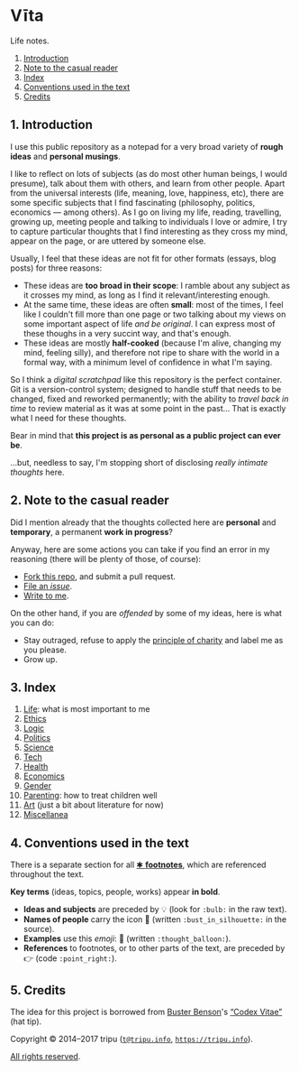 # V&#299;ta

Life notes.

1. [Introduction](#1-introduction)
1. [Note to the casual reader](#2-note-to-the-casual-reader)
1. [Index](#3-index)
1. [Conventions used in the text](#4-conventions-used-in-the-text)
1. [Credits](#5-credits)

## 1. Introduction

I use this public repository as a notepad for a very broad variety of **rough ideas** and **personal musings**.

I like to reflect on lots of subjects (as do most other human beings, I would presume), talk about them with others, and learn from other people.
Apart from the universal interests (life, meaning, love, happiness, etc), there are some specific subjects that I find fascinating (philosophy, politics,
economics&nbsp;&mdash;&nbsp;among others).
As I go on living my life, reading, travelling, growing up, meeting people and talking to individuals I love or admire, I try to capture particular thoughts
that I find interesting as they cross my mind, appear on the page, or are uttered by someone else.

Usually, I feel that these ideas are not fit for other formats (essays, blog posts) for three reasons:

* These ideas are **too broad in their scope**: I ramble about any subject as it crosses my mind, as long as I find it relevant/interesting enough.
* At the same time, these ideas are often **small**: most of the times, I feel like I couldn't fill more than one page or two talking about my views on some
  important aspect of life *and be original*.
  I can express most of these thoughs in a very succint way, and that's enough.
* These ideas are mostly **half-cooked** (because I'm alive, changing my mind, feeling silly), and therefore not ripe to share with the world in a formal way,
  with a minimum level of confidence in what I'm saying.

So I think a *digital scratchpad* like this repository is the perfect container.
Git is a version-control system; designed to handle stuff that needs to be changed, fixed and reworked permanently; with the ability to *travel back in time* to
review material as it was at some point in the past&hellip;
That is exactly what I need for these thoughts.

Bear in mind that **this project is as personal as a public project can ever be**.

&hellip;but, needless to say, I'm stopping short of disclosing *really intimate thoughts* here.

## 2. Note to the casual reader

Did I mention already that the thoughts collected here are **personal** and **temporary**, a permanent **work in progress**?

Anyway, here are some actions you can take if you find an error in my reasoning (there will be plenty of those, of course):

* [Fork this repo](https://github.com/tripu/Vita/#fork-destination-box), and submit a pull request.
* [File an *issue*](https://github.com/tripu/Vita/issues/new).
* [Write to me](mailto:t@tripu.info).

On the other hand, if you are *offended* by some of my ideas, here is what you can do:

* Stay outraged, refuse to apply the [principle of charity](https://en.wikipedia.org/wiki/Principle_of_charity) and label me as you please.
* Grow up.

## 3. Index

1. [Life](doc/life.md#life): what is most important to me
1. [Ethics](doc/ethics.md#ethics)
1. [Logic](doc/logic.md#logic)
1. [Politics](doc/politics.md#politics)
1. [Science](doc/science.md#science)
1. [Tech](doc/tech.md#tech)
1. [Health](doc/health.md#health)
1. [Economics](doc/economics.md#economics)
1. [Gender](doc/gender.md#gender)
1. [Parenting](doc/parenting.md#parenting): how to treat children well
1. [Art](doc/art.md#art) (just a bit about literature for now)
1. [Miscellanea](doc/miscellanea.md#miscellanea)

## 4. Conventions used in the text

There is a separate section for all [&#10033;&nbsp;**footnotes**](doc/footnotes.md#footnotes), which are referenced throughout the text.

**Key terms** (ideas, topics, people, works) appear **in bold**.

* **Ideas and subjects** are preceded by :bulb: (look for `:bulb:` in the raw text).
* **Names of people** carry the icon :bust_in_silhouette: (written `:bust_in_silhouette:` in the source).
* **Examples** use this *emoji*: :thought_balloon: (written `:thought_balloon:`).
* **References** to footnotes, or to other parts of the text, are preceded by :point_right: (code `:point_right:`).

## 5. Credits

The idea for this project is borrowed from [Buster Benson](https://github.com/busterbenson)'s
[&ldquo;Codex Vitae&rdquo;](https://github.com/busterbenson/public/blob/master/Codex.md) (hat tip).

Copyright &copy; 2014&ndash;2017 tripu ([`t@tripu.info`](mailto:t@tripu.info), [`https://tripu.info`](https://tripu.info/)).

[All rights reserved](LICENSE.md).
